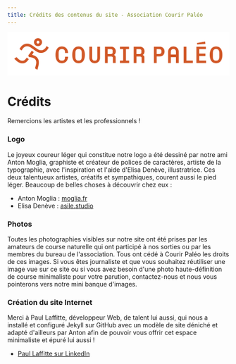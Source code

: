 ```yaml
---
title: Crédits des contenus du site - Association Courir Paléo
---
```

![Courir Paleo](/assets/images/Logo-Courir-Paleo-long-blanc-1200px.png)
# Crédits

Remercions les artistes et les professionnels&nbsp;!

### Logo
Le joyeux coureur léger qui constitue notre logo a été dessiné par notre ami Anton Moglia, graphiste et créateur de polices de caractères, artiste de la typographie, avec l'inspiration et l'aide d'Elisa Denève, illustratrice. Ces deux talentueux artistes, créatifs et sympathiques, courent aussi le pied léger.
Beaucoup de belles choses à découvrir chez eux&nbsp;:
- Anton Moglia : [moglia.fr](http://moglia.fr)
- Elisa Denève : [asile.studio](http://asile.studio)

### Photos
Toutes les photographies visibles sur notre site ont été prises par les amateurs de course naturelle qui ont participé à nos sorties ou par les membres du bureau de l'association. Tous ont cédé à Courir Paléo les droits de ces images.
Si vous êtes journaliste et que vous souhaitez réutiliser une image vue sur ce site ou si vous avez besoin d'une photo haute-définition de course minimaliste pour votre parution, contactez-nous et nous vous pointerons vers notre mini banque d'images.

### Création du site Internet
Merci à Paul Laffitte, développeur Web, de talent lui aussi, qui nous a installé et configuré Jekyll sur GitHub avec un modèle de site déniché et adapté d'ailleurs par Anton afin de pouvoir vous offrir cet espace minimaliste et épuré lui aussi&nbsp;!
- [Paul Laffitte sur LinkedIn](https://fr.linkedin.com/in/paul-laffitte)


